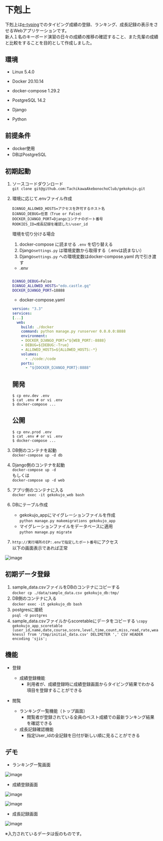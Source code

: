 # 下剋上

下剋上は[e-typing](https://www.e-typing.ne.jp/)でのタイピング成績の登録、ランキング、成長記録の表示をさせるWebアプリケーションです。<br>
新人１名のキーボード演習の日々の成績の推移の確認すること、また先輩の成績と比較をすることを目的として作成しました。

## 環境

- Linux 5.4.0
- Docker 20.10.14
- docker-compose 1.29.2

- PostgreSQL 14.2
- Django 
- Python

## 前提条件

- docker使用
- DBはPostgreSQL

## 初期起動

1. ソースコードダウンロード<br>
  `git clone git@github.com:TachikawaAkebonochoClub/gekokujo.git`
2. 環境に応じて.envファイル作成<br>
    ```
    DJANGO_ALLOWED_HOSTS=アクセスを許可するホスト名
    DJANGO_DEBUG=任意（True or False）
    DOCKER_DJANGO_PORT=Djangoコンテナのポート番号
    ROOKIES_ID=成長記録を確認したいuser_id
    ```

    環境を切り分ける場合
    1. docker-compose に読ませる `.env` を切り替える
    2. Django`settings.py` は環境変数から取得する（.envは読まない）
    3. Django`settings.py` への環境変数はdocker-compose.yaml 内で引き渡す

    - .env
    ```bash

    DJANGO_DEBUG=False
    DJANGO_ALLOWED_HOSTS="edo.castle.gq"
    DOCKER_DJANGO_PORT=18888
    ```
    - docker-compose.yaml
    ```yaml
    version: "3.3"
    services:
    [...]
      web:
        build: ./docker
        command: python manage.py runserver 0.0.0.0:8888
        environment:
        - DOCKER_DJANGO_PORT="${WEB_PORT:-8888}
        - DEBUG=${DEBUG:-True}
        - ALLOWED_HOSTS=${ALLOWED_HOSTS:-*}
        volumes:
          - ./code:/code
        ports:
          - "${DOCKER_DJANGO_PORT}:8888"
    ```
    ## 開発
      ```
      $ cp env.dev .env
      $ cat .env # or vi .env
      $ docker-compose ...
      ```

      ## 公開
      ```
      $ cp env.prod .env
      $ cat .env # or vi .env
      $ docker-compose ...
      ```



3. DB側のコンテナを起動<br>
  `docker-compose up -d db`
4. Django側のコンテナを起動<br>
  `docker-compose up -d`<br>
  もしくは<br>
  `docker-compose up -d web`
5. アプリ側のコンテナに入る<br>
  `docker exec -it gekokujo_web bash`


6. DBにテーブル作成<br>
    - gekokujo_appにマイグレーションファイルを作成<br>
      `python manage.py makemigrations gekokujo_app`
    - マイグレーションファイルをデータベースに適用<br>
      `python manage.py migrate`


7. `http://実行場所のIP:.envで指定したポート番号`にアクセス<br>
  以下の画面表示であれば正常

![image](https://user-images.githubusercontent.com/107466011/175890119-c21fabac-4036-4ead-ad0c-7cd7031d8d2f.png)

## 初期データ登録

1. sample_data.csvファイルをDBのコンテナにコピーする<br>
  `docker cp ./data/sample_data.csv gekokujo_db:tmp/`
2. DB側のコンテナに入る<br>
  `docker exec -it gekokujo_db bash`
3. postgresに接続<br>
  `psql -U postgres`
4. sample_data.csvファイルからscoretableにデータをコピーする
`\copy gekokujo_app_scoretable (user_id,name,date,course,score,level,time,count,miss,read,rate,weakness) from '/tmp/initial_data.csv' DELIMITER ',' CSV HEADER encoding 'sjis';`

## 機能

- 登録
  - 成績登録機能
    - 利用者が、成績登録時に成績登録画面からタイピング結果でわかる項目を登録することができる
    

- 閲覧
  - ランキング一覧機能（トップ画面）
    - 閲覧者が登録されている全員のベスト成績での最新ランキング結果を確認できる
  - 成長記録確認機能
    - 指定User_idの全記録を日付が新しい順に見ることができる

## デモ

- ランキング一覧画面

![image](https://user-images.githubusercontent.com/107466011/175880752-ae488379-899c-4fb0-bdf0-de830e7d670a.png)

- 成績登録画面

![image](https://user-images.githubusercontent.com/107466011/175881059-b1155db2-a881-4ec4-bd40-42890093dec9.png)

![image](https://user-images.githubusercontent.com/107466011/175881221-90f4f65c-802f-4d64-8968-008e3e4ec22d.png)

- 成長記録画面

![image](https://user-images.githubusercontent.com/107466011/175881424-057a8b15-d02a-4aca-9558-3597f6ee5324.png)

※入力されているデータは仮のものです。

